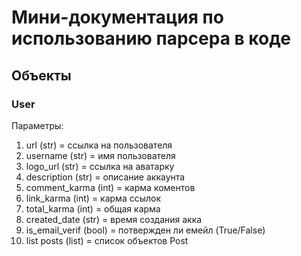 # Мини-документация по использованию парсера в коде

## Объекты
### User
Параметры:
  1) url (str) = ссылка на пользователя
  2) username (str) = имя пользователя
  3) logo_url (str) = ссылка на аватарку
  4) description (str) = описание аккаунта
  5) comment_karma (int) = карма коментов
  6) link_karma (int) = карма ссылок
  7) total_karma (int) = общая карма
  8) created_date (str) = время создания акка
  9) is_email_verif (bool) = потвержден ли емейл (True/False)
  10) list posts (list) = список объектов Post

